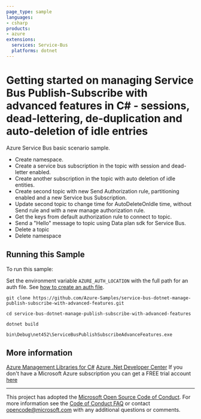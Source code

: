 ```yaml
---
page_type: sample
languages:
- csharp
products:
- azure
extensions:
  services: Service-Bus
  platforms: dotnet
---
```


# Getting started on managing Service Bus Publish-Subscribe with advanced features in C# - sessions, dead-lettering, de-duplication and auto-deletion of idle entries #

 Azure Service Bus basic scenario sample.
 - Create namespace.
 - Create a service bus subscription in the topic with session and dead-letter enabled.
 - Create another subscription in the topic with auto deletion of idle entities.
 - Create second topic with new Send Authorization rule, partitioning enabled and a new Service bus Subscription.
 - Update second topic to change time for AutoDeleteOnIdle time, without Send rule and with a new manage authorization rule.
 - Get the keys from default authorization rule to connect to topic.
 - Send a "Hello" message to topic using Data plan sdk for Service Bus.
 - Delete a topic
 - Delete namespace


## Running this Sample ##

To run this sample:

Set the environment variable `AZURE_AUTH_LOCATION` with the full path for an auth file. See [how to create an auth file](https://github.com/Azure/azure-libraries-for-net/blob/master/AUTH.md).

    git clone https://github.com/Azure-Samples/service-bus-dotnet-manage-publish-subscribe-with-advanced-features.git

    cd service-bus-dotnet-manage-publish-subscribe-with-advanced-features

    dotnet build

    bin\Debug\net452\ServiceBusPublishSubscribeAdvanceFeatures.exe

## More information ##

[Azure Management Libraries for C#](https://github.com/Azure/azure-sdk-for-net/tree/Fluent)
[Azure .Net Developer Center](https://azure.microsoft.com/en-us/develop/net/)
If you don't have a Microsoft Azure subscription you can get a FREE trial account [here](http://go.microsoft.com/fwlink/?LinkId=330212)

---

This project has adopted the [Microsoft Open Source Code of Conduct](https://opensource.microsoft.com/codeofconduct/). For more information see the [Code of Conduct FAQ](https://opensource.microsoft.com/codeofconduct/faq/) or contact [opencode@microsoft.com](mailto:opencode@microsoft.com) with any additional questions or comments.